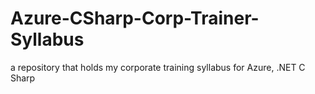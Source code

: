 # Azure-CSharp-Corp-Trainer-Syllabus
a repository that holds my corporate training syllabus for Azure, .NET C Sharp
